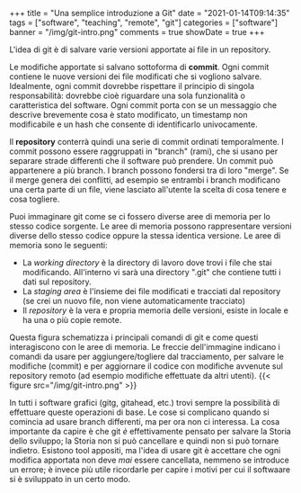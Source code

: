 +++
title = "Una semplice introduzione a Git"
date = "2021-01-14T09:14:35"
tags = ["software", "teaching", "remote", "git"]
categories = ["software"]
banner = "/img/git-intro.png"
comments = true
showDate = true
+++

L'idea di git è di salvare varie versioni apportate ai file in un repository.

Le modifiche apportate si salvano sottoforma di **commit**. Ogni commit contiene le
nuove versioni dei file modificati che si vogliono salvare. Idealmente, ogni commit
dovrebbe rispettare il principio di singola responsabilità: dovrebbe cioè riguardare una
sola funzionalità o caratteristica del software. Ogni commit porta con se un messaggio
che descrive brevemente cosa è stato modificato, un timestamp non modificabile e un hash
che consente di identificarlo univocamente.

Il **repository** conterrà quindi una serie di commit ordinati temporalmente. I commit
possono essere raggruppati in "branch" (rami), che si usano per separare strade
differenti che il software può prendere. Un commit può appartenere a più branch. I
branch possono fondersi tra di loro "merge". Se il merge genera dei conflitti, ad
esempio se entrambi i branch modificano una certa parte di un file, viene lasciato
all'utente la scelta di cosa tenere e cosa togliere.

Puoi immaginare git come se ci fossero diverse aree di memoria per lo stesso codice sorgente.
Le aree di memoria possono rappresentare versioni diverse dello stesso codice oppure la stessa
identica versione. Le aree di memoria sono le seguenti:

- La _working directory_ è la directory di lavoro dove trovi i file che stai modificando. All'interno vi sarà una directory ".git" che contiene tutti i dati sul repository.
- La _staging area_ è l'insieme dei file modificati e tracciati dal repository (se crei un nuovo file, non viene automaticamente tracciato)
- Il _repository_ è la vera e propria memoria delle versioni, esiste in locale e ha una o più copie remote.

Questa figura schematizza i principali comandi di git e come questi interagiscono con le
aree di memoria. Le freccie dell'immagine indicano i comandi da usare per
aggiungere/togliere dal tracciamento, per salvare le modifiche (commit) e per aggiornare
il codice con modifiche avvenute sul repository remoto (ad esempio modifiche effettuate
da altri utenti).
{{< figure src="/img/git-intro.png" >}}

In tutti i software grafici (gitg, gitahead, etc.) trovi sempre la possibilità di
effettuare queste operazioni di base. Le cose si complicano quando si comincia ad usare
branch differenti, ma per ora non ci interessa. La cosa importante da capire è che git
_è_ effettivamente pensato per salvare la Storia dello sviluppo; la Storia non si può
cancellare e quindi non si può tornare indietro. Esistono tool appositi, ma l'idea di
usare git è accettare che ogni modifica apportata non deve _mai_ essere cancellata,
nemmeno se introduce un errore; è invece più utile ricordarle per capire i motivi per
cui il softwaare si è sviluppato in un certo modo.
